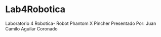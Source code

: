 # Lab4Robotica
Laboratorio 4 Robotica- Robot Phantom X Pincher
Presentado Por: Juan Camilo Aguilar Coronado

